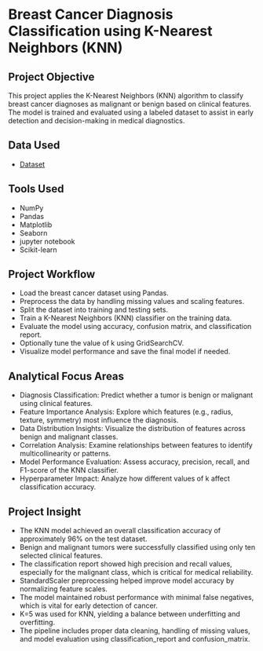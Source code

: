 # Breast Cancer Diagnosis Classification using K-Nearest Neighbors (KNN) 
## Project Objective
This project applies the K-Nearest Neighbors (KNN) algorithm to classify breast cancer diagnoses as malignant or benign based on clinical features. The model is trained and evaluated using a labeled dataset to assist in early detection and decision-making in medical diagnostics.
## Data Used
- <a href="https://github.com/redwan011235/Machine-Learning-Project/blob/main/Dataset%20of%20Breast%20Cancer%20Diagnosis%20Classification%20using%20K-Nearest%20Neighbors%20(KNN).csv">Dataset</a>
## Tools Used
- NumPy
- Pandas
- Matplotlib
- Seaborn
- jupyter notebook
- Scikit-learn
## Project Workflow
- Load the breast cancer dataset using Pandas.
- Preprocess the data by handling missing values and scaling features.
- Split the dataset into training and testing sets.
- Train a K-Nearest Neighbors (KNN) classifier on the training data.
- Evaluate the model using accuracy, confusion matrix, and classification report.
- Optionally tune the value of k using GridSearchCV.
- Visualize model performance and save the final model if needed.
## Analytical Focus Areas
- Diagnosis Classification: Predict whether a tumor is benign or malignant using clinical features.
- Feature Importance Analysis: Explore which features (e.g., radius, texture, symmetry) most influence the diagnosis.
- Data Distribution Insights: Visualize the distribution of features across benign and malignant classes.
- Correlation Analysis: Examine relationships between features to identify multicollinearity or patterns.
- Model Performance Evaluation: Assess accuracy, precision, recall, and F1-score of the KNN classifier.
- Hyperparameter Impact: Analyze how different values of k affect classification accuracy.
##  Project Insight
- The KNN model achieved an overall classification accuracy of approximately 96% on the test dataset.
- Benign and malignant tumors were successfully classified using only ten selected clinical features.
- The classification report showed high precision and recall values, especially for the malignant class, which is critical for medical reliability.
- StandardScaler preprocessing helped improve model accuracy by normalizing feature scales.
- The model maintained robust performance with minimal false negatives, which is vital for early detection of cancer.
- K=5 was used for KNN, yielding a balance between underfitting and overfitting.
- The pipeline includes proper data cleaning, handling of missing values, and model evaluation using classification_report and confusion_matrix.

